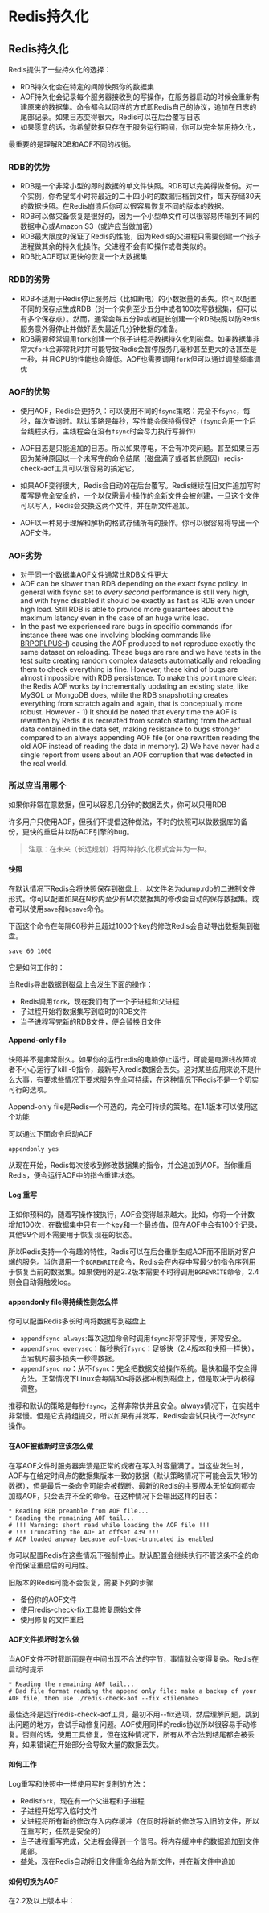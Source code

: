 # Redis持久化

## Redis持久化

Redis提供了一些持久化的选择：

* RDB持久化会在特定的间隙快照你的数据集
* AOF持久化会记录每个服务器接收到的写操作，在服务器启动的时候会重新构建原来的数据集。命令都会以同样的方式即Redis自己的协议，追加在日志的尾部记录。如果日志变得很大，Redis可以在后台覆写日志
* 如果愿意的话，你希望数据只存在于服务运行期间，你可以完全禁用持久化，

最重要的是理解RDB和AOF不同的权衡。

### RDB的优势

* RDB是一个非常小型的即时数据的单文件快照。RDB可以完美得做备份。对一个实例，你希望每小时将最近的二十四小时的数据归档到文件，每天存储30天的数据快照。在Redis崩溃后你可以很容易恢复不同的版本的数据。
* RDB可以做灾备恢复是很好的，因为一个小型单文件可以很容易传输到不同的数据中心或Amazon S3（或许应当做加密）
* RDB最大限度的保证了Redis的性能，因为Redis的父进程只需要创建一个孩子进程做其余的持久化操作。父进程不会有IO操作或者类似的。
* RDB比AOF可以更快的恢复一个大数据集

### RDB的劣势

* RDB不适用于Redis停止服务后（比如断电）的小数据量的丢失。你可以配置不同的保存点生成RDB（对一个实例至少五分中或者100次写数据集，但可以有多个保存点）。然而，通常会每五分钟或者更长创建一个RDB快照以防Redis服务意外得停止并做好丢失最近几分钟数据的准备。
* RDB需要经常调用`fork`创建一个孩子进程将数据持久化到磁盘。如果数据集非常大`fork`会非常耗时并可能导致Redis会暂停服务几毫秒甚至更大的话甚至是一秒，并且CPU的性能也会降低。AOF也需要调用`fork`但可以通过调整频率调优

### AOF的优势

* 使用AOF，Redis会更持久：可以使用不同的`fsync`策略：完全不`fsync`，每秒，每次查询时。默认策略是每秒，写性能会保持得很好（`fsync`会用一个后台线程执行，主线程会在没有`fsync`时会尽力执行写操作）

* AOF日志是只能追加的日志。所以如果停电，不会有冲突问题。甚至如果日志因为某种原因以一个未写完的命令结尾（磁盘满了或者其他原因）redis-check-aof工具可以很容易的搞定它。

* 如果AOF变得很大，Redis会自动的在后台覆写。Redis继续在旧文件追加写时覆写是完全安全的，一个以仅需最小操作的全新文件会被创建，一旦这个文件可以写入，Redis会交换这两个文件，并在新文件追加。

* AOF以一种易于理解和解析的格式存储所有的操作。你可以很容易得导出一个AOF文件。

  ### 

  

### AOF劣势

* 对于同一个数据集AOF文件通常比RDB文件更大
* AOF can be slower than RDB depending on the exact fsync policy. In general with fsync set to *every second* performance is still very high, and with fsync disabled it should be exactly as fast as RDB even under high load. Still RDB is able to provide more guarantees about the maximum latency even in the case of an huge write load.
* In the past we experienced rare bugs in specific commands (for instance there was one involving blocking commands like [BRPOPLPUSH](https://redis.io/commands/brpoplpush)) causing the AOF produced to not reproduce exactly the same dataset on reloading. These bugs are rare and we have tests in the test suite creating random complex datasets automatically and reloading them to check everything is fine. However, these kind of bugs are almost impossible with RDB persistence. To make this point more clear: the Redis AOF works by incrementally updating an existing state, like MySQL or MongoDB does, while the RDB snapshotting creates everything from scratch again and again, that is conceptually more robust. However - 1) It should be noted that every time the AOF is rewritten by Redis it is recreated from scratch starting from the actual data contained in the data set, making resistance to bugs stronger compared to an always appending AOF file (or one rewritten reading the old AOF instead of reading the data in memory). 2) We have never had a single report from users about an AOF corruption that was detected in the real world.

### 所以应当用哪个

如果你非常在意数据，但可以容忍几分钟的数据丢失，你可以只用RDB

许多用户只使用AOF，但我们不提倡这种做法，不时的快照可以做数据库的备份，更快的重启并以防AOF引擎的bug。

> 注意：在未来（长远规划）将两种持久化模式合并为一种。

#### 快照

在默认情况下Redis会将快照保存到磁盘上，以文件名为dump.rdb的二进制文件形式。你可以配置如果在N秒内至少有M次数据集的修改会自动的保存数据集。或者可以使用`save`和`bgsave`命令。

下面这个命令在每隔60秒并且超过1000个key的修改Redis会自动导出数据集到磁盘。

```
save 60 1000
```

它是如何工作的：

当Redis导出数据到磁盘上会发生下面的操作：

* Redis调用`fork`，现在我们有了一个子进程和父进程
* 子进程开始将数据集写到临时的RDB文件
* 当子进程写完新的RDB文件，便会替换旧文件

#### Append-only file

快照并不是非常耐久。如果你的运行redis的电脑停止运行，可能是电源线故障或者不小心运行了kill -9指令，最新写入redis数据会丢失。这对某些应用来说不是什么大事，有要求些情况下要求服务完全可持续，在这种情况下Redis不是一个切实可行的选项。

Append-only file是Redis一个可选的，完全可持续的策略。在1.1版本可以使用这个功能

可以通过下面命令启动AOF

```
appendonly yes
```

从现在开始，Redis每次接收到修改数据集的指令，并会追加到AOF。当你重启Redis，便会运行AOF中的指令重建状态。

#### Log 重写

正如你预料的，随着写操作被执行，AOF会变得越来越大。比如，你将一个计数增加100次，在数据集中只有一个key和一个最终值，但在AOF中会有100个记录，其他99个则不需要用于恢复现在的状态。

所以Redis支持一个有趣的特性，Redis可以在后台重新生成AOF而不阻断对客户端的服务。当你调用一个`BGREWRITE`命令，Redis会在内存中写最少的指令序列用于恢复当前的数据集。如果使用的是2.2版本需要不时得调用`BGREWRITE`命令，2.4则会自动得触发log。

#### appendonly file得持续性则怎么样

你可以配置Redis多长时间将数据写到磁盘上

* `appendfsync always`:每次追加命令时调用`fsync`非常非常慢，非常安全。
* `appendfsync everysec`：每秒执行`fsync`：足够快（2.4版本和快照一样快），当宕机时最多损失一秒得数据。
* `appendfsync no`：从不`fsync`：完全把数据交给操作系统。最快和最不安全得方法。正常情况下Linux会每隔30s将数据冲刷到磁盘上，但是取决于内核得调整。

推荐和默认的策略是每秒`fsync`，这样非常快并且安全。always情况下，在实践中非常慢。但是它支持组提交，所以如果有并发写，Redis会尝试只执行一次fsync操作。

#### 在AOF被截断时应该怎么做

在写AOF文件时服务器奔溃是正常的或者在写入时容量满了。当这些发生时，AOF与在给定时间点的数据集版本一致的数据（默认策略情况下可能会丢失1秒的数据），但是最后一条命令可能会被截断。最新的Redis的主要版本无论如何都会加载AOF，只会丢弃不全的命令。在这种情况下会输出这样的日志：

```
* Reading RDB preamble from AOF file...
* Reading the remaining AOF tail...
# !!! Warning: short read while loading the AOF file !!!
# !!! Truncating the AOF at offset 439 !!!
# AOF loaded anyway because aof-load-truncated is enabled
```

你可以配置Redis在这些情况下强制停止。默认配置会继续执行不管这条不全的命令而保证重启后的可用性。

旧版本的Redis可能不会恢复，需要下列的步骤

* 备份你的AOF文件
* 使用redis-check-fix工具修复原始文件
* 使用修复的文件重启

#### AOF文件损坏时怎么做

当AOF文件不时截断而是在中间出现不合法的字节，事情就会变得复杂。Redis在启动时提示

```
* Reading the remaining AOF tail...
# Bad file format reading the append only file: make a backup of your AOF file, then use ./redis-check-aof --fix <filename>
```

最佳选择是运行redis-check-aof工具，最初不用--fix选项，然后理解问题，跳到出问题的地方，尝试手动修复问题。AOF使用同样的redis协议所以很容易手动修复。否则的话，使用工具修复，但在这种情况下，所有从不合法到结尾都会被丢弃，如果错误在开始部分会导致大量的数据丢失。

#### 如何工作

Log重写和快照中一样使用写时复制的方法：

* Redis`fork`，现在有一个父进程和子进程
* 子进程开始写入临时文件
* 父进程将所有新的修改存入内存缓冲（在同时将新的修改写入旧的文件，所以在重写时，任然是安全的）
* 当子进程重写完成，父进程会得到一个信号。将内存缓冲中的数据追加到文件尾部。
* 益处，现在Redis自动将旧文件重命名给为新文件，并在新文件中追加

#### 如何切换为AOF

在2.2及以上版本中：

